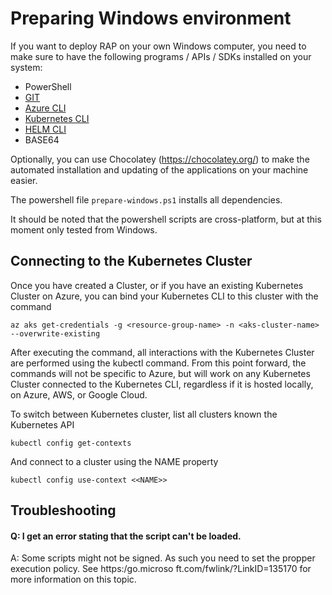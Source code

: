 # Preparing Windows environment
If you want to deploy RAP on your own Windows computer, you need to make sure to have the following programs / APIs / SDKs installed on your system:

- PowerShell
- [GIT](https://git-scm.com/book/en/v2/Getting-Started-Installing-Git)
- [Azure CLI](https://learn.microsoft.com/en-us/cli/azure/install-azure-cli)
- [Kubernetes CLI](https://kubernetes.io/docs/tasks/tools/)
- [HELM CLI](https://helm.sh/docs/intro/install/)
- BASE64

Optionally, you can use Chocolatey (https://chocolatey.org/) to make the automated installation and updating of the applications on your machine easier.

The powershell file `prepare-windows.ps1` installs all dependencies.

It should be noted that the powershell scripts are cross-platform, but at this moment only tested from Windows.

## Connecting to the Kubernetes Cluster

Once you have created a Cluster, or if you have an existing Kubernetes Cluster on Azure, you can bind your Kubernetes CLI to this cluster with the command

```
az aks get-credentials -g <resource-group-name> -n <aks-cluster-name> --overwrite-existing
```

After executing the command, all interactions with the Kubernetes Cluster are performed using the kubectl command. From this point forward, the commands will not be specific to Azure, but will work on any Kubernetes Cluster connected to the Kubernetes CLI, regardless if it is hosted locally, on Azure, AWS, or Google Cloud.

To switch between Kubernetes cluster, list all clusters known the Kubernetes API

```
kubectl config get-contexts
```

And connect to a cluster using the NAME property

```
kubectl config use-context <<NAME>>
```

## Troubleshooting

#### Q: I get an error stating that the script can't be loaded.

A: Some scripts might not be signed. As such you need to set the propper execution policy. See https:/go.microso
ft.com/fwlink/?LinkID=135170 for more information on this topic.

